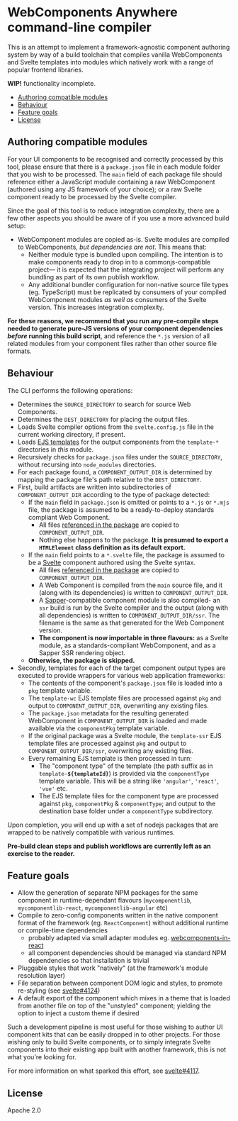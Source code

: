# WebComponents Anywhere command-line compiler

This is an attempt to implement a framework-agnostic component authoring system by way of a build toolchain that compiles vanilla WebComponents and Svelte templates into modules which natively work with a range of popular frontend libraries.

**WIP!** functionality incomplete.

<!-- MarkdownTOC -->

- [Authoring compatible modules](#authoring-compatible-modules)
- [Behaviour](#behaviour)
- [Feature goals](#feature-goals)
- [License](#license)

<!-- /MarkdownTOC -->

## Authoring compatible modules

For your UI components to be recognised and correctly processed by this tool, please ensure that there is a `package.json` file in each module folder that you wish to be processed. The `main` field of each package file should reference either a JavaScript module containing a raw WebComponent (authored using any JS framework of your choice); or a raw Svelte component ready to be processed by the Svelte compiler.

Since the goal of this tool is to reduce integration complexity, there are a few other aspects you should be aware of if you use a more advanced build setup:

- WebComponent modules are copied as-is. Svelte modules are compiled to WebComponents, *but dependencies are not*. This means that:
	- Neither module type is bundled upon compiling. The intention is to make components ready to drop in to a commonjs-compatible project&mdash; it is expected that the integrating project will perform any bundling as part of its own publish workflow.
	- Any additional bundler configuration for non-native source file types (eg. TypeScript) must be replicated by consumers of your compiled WebComponent modules *as well as* consumers of the Svelte version. This increases integration complexity.

**For these reasons, we recommend that you run any pre-compile steps needed to generate pure-JS versions of your component dependencies *before* running this build script**, and reference the `*.js` version of all related modules from your component files rather than other source file formats.

## Behaviour

The CLI performs the following operations:

- Determines the `SOURCE_DIRECTORY` to search for source Web Components.
- Determines the `DEST_DIRECTORY` for placing the output files.
- Loads Svelte compiler options from the `svelte.config.js` file in the current working directory, if present.
- Loads [EJS templates](https://www.npmjs.com/package/ejs) for the output components from the `template-*` directories in *this* module.
- Recursively checks for `package.json` files under the `SOURCE_DIRECTORY`, without recursing into `node_modules` directories.
- For each package found, a `COMPONENT_OUTPUT_DIR` is determined by mapping the package file's path relative to the `DEST_DIRECTORY`.
- First, build artifacts are written into subdirectories of `COMPONENT_OUTPUT_DIR` according to the type of package detected:
	- If the `main` field in `package.json` is omitted or points to a `*.js` or `*.mjs` file, the package is assumed to be a ready-to-deploy standards compliant Web Component. <!-- You should set up any other build processes (eg. TypeScript) separately to the use of this module, and simply have them generate the final `main` scripts. -->
		- All files [referenced in the package](https://docs.npmjs.com/files/package.json#files) are copied to `COMPONENT_OUTPUT_DIR`.
		- Nothing else happens to the package. **It is presumed to export a `HTMLElement` class definition as its default export.**
	- If the `main` field points to a `*.svelte` file, the package is assumed to be a [Svelte](https://svelte.dev) component authored using the Svelte syntax.
		- All files [referenced in the package](https://docs.npmjs.com/files/package.json#files) are copied to `COMPONENT_OUTPUT_DIR`.
		- A Web Component is compiled from the `main` source file, and it (along with its dependencies) is written to `COMPONENT_OUTPUT_DIR`.
		- A [Sapper](https://sapper.svelte.dev/)-compatible component module is also compiled- an `ssr` build is run by the Svelte compiler and the output (along with all dependencies) is written to `COMPONENT_OUTPUT_DIR/ssr`. The filename is the same as that generated for the Web Component version.
		- **The component is now importable in three flavours:** as a Svelte module, as a standards-compliant WebComponent, and as a Sapper SSR rendering object.
	- **Otherwise, the package is skipped.**
- Secondly, templates for each of the target component output types are executed to provide wrappers for various web application frameworks:
	- The contents of the component's `package.json` file is loaded into a `pkg` template variable.
	- The `template-wc` EJS template files are processed against `pkg` and output to `COMPONENT_OUTPUT_DIR`, overwriting any existing files.
	- The `package.json` metadata for the resulting generated WebComponent in `COMPONENT_OUTPUT_DIR` is loaded and made available via the `componentPkg` template variable.
	- If the original package was a Svelte module, the `template-ssr` EJS template files are processed against `pkg` and output to `COMPONENT_OUTPUT_DIR/ssr`, overwriting any existing files.
	- Every remaining EJS template is then processed in turn:
		- The "component type" of the template (the path suffix as in `template-`**`${templateId}`**) is provided via the `componentType` template variable. This will be a string like `'angular'`, `'react'`, `'vue'` etc.
		- The EJS template files for the component type are processed against `pkg`, `componentPkg` & `componentType`; and output to the destination base folder under a `componentType` subdirectory.

Upon completion, you will end up with a set of nodejs packages that are wrapped to be natively compatible with various runtimes.

**Pre-build clean steps and publish workflows are currently left as an exercise to the reader.**

## Feature goals

- Allow the generation of separate NPM packages for the same component in runtime-dependant flavours (`mycomponentlib`, `mycomponentlib-react`, `mycomponentlib-angular` etc)
- Compile to zero-config components written in the native component format of the framework (eg. `ReactComponent`) without additional runtime or compile-time dependencies
    - probably adapted via small adapter modules eg. [webcomponents-in-react](https://www.npmjs.com/package/webcomponents-in-react)
    - all component dependencies should be managed via standard NPM dependencies so that installation is trivial
- Pluggable styles that work "natively" (at the framework's module resolution layer)
- File separation between component DOM logic and styles, to promote re-styling (see [svelte#4124](https://github.com/sveltejs/svelte/issues/4124))
- A default export of the component which mixes in a theme that is loaded from another file on top of the "unstyled" component; yielding the option to inject a custom theme if desired

Such a development pipeline is most useful for those wishing to author UI component kits that can be easily dropped in to other projects. For those wishing only to build Svelte components, or to simply integrate Svelte components into their existing app built with another framework, this is not what you're looking for.

For more information on what sparked this effort, see [svelte#4117](https://github.com/sveltejs/svelte/issues/4117).

## License

Apache 2.0

